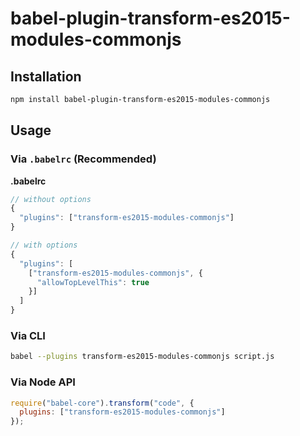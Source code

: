 # babel-plugin-transform-es2015-modules-commonjs

## Installation

```sh
npm install babel-plugin-transform-es2015-modules-commonjs
```

## Usage

### Via `.babelrc` (Recommended)

**.babelrc**

```js
// without options
{
  "plugins": ["transform-es2015-modules-commonjs"]
}

// with options
{
  "plugins": [
    ["transform-es2015-modules-commonjs", {
      "allowTopLevelThis": true
    }]
  ]
}
```

### Via CLI

```sh
babel --plugins transform-es2015-modules-commonjs script.js
```

### Via Node API

```javascript
require("babel-core").transform("code", {
  plugins: ["transform-es2015-modules-commonjs"]
});
```
